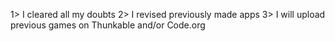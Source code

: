1> I cleared all my doubts
2> I revised previously made apps
3> I will upload previous games on Thunkable and/or Code.org
